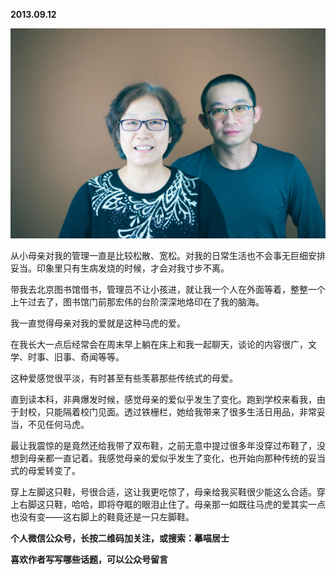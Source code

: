 
          
            
**2013.09.12**



![](img/51001-a3095ec225250f4a.jpg)




从小母亲对我的管理一直是比较松散、宽松。对我的日常生活也不会事无巨细安排妥当。印象里只有生病发烧的时候，才会对我寸步不离。

带我去北京图书馆借书，管理员不让小孩进，就让我一个人在外面等着，整整一个上午过去了，图书馆门前那宏伟的台阶深深地烙印在了我的脑海。

我一直觉得母亲对我的爱就是这种马虎的爱。

在我长大一点后经常会在周末早上躺在床上和我一起聊天，谈论的内容很广，文学、时事、旧事、奇闻等等。

这种爱感觉很平淡，有时甚至有些羡慕那些传统式的母爱。

直到读本科，非典爆发时候，感觉母亲的爱似乎发生了变化。跑到学校来看我，由于封校，只能隔着校门见面。透过铁栅栏，她给我带来了很多生活日用品，非常妥当，不见任何马虎。

最让我震惊的是竟然还给我带了双布鞋，之前无意中提过很多年没穿过布鞋了，没想到母亲都一直记着。我感觉母亲的爱似乎发生了变化，也开始向那种传统的妥当式的母爱转变了。

穿上左脚这只鞋，号很合适，这让我更吃惊了，母亲给我买鞋很少能这么合适。穿上右脚这只鞋，哈哈，即将夺眶的眼泪止住了。母亲那一如既往马虎的爱其实一点也没有变——这右脚上的鞋竟还是一只左脚鞋。


**个人微信公众号，长按二维码加关注，或搜索：摹喵居士**

**喜欢作者写写哪些话题，可以公众号留言**




          
        